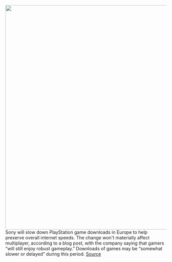 <img src='https://cdn.vox-cdn.com/thumbor/rsdZ6xl-FsdKQqPaPzsvBowkdeU=/0x0:2040x1360/1200x800/filters:focal(857x517:1183x843)/cdn.vox-cdn.com/uploads/chorus_image/image/66546587/vpavic_191127_untitled_0044_Edit.0.jpg' width='700px' /><br/>
Sony will slow down PlayStation game downloads in Europe to help preserve overall internet speeds. The change won't materially affect multiplayer, according to a blog post, with the company saying that gamers “will still enjoy robust gameplay.” Downloads of games may be “somewhat slower or delayed” during this period.
<a href='https://www.theverge.com/2020/3/24/21192370/playstation-coronavirus-download-speeds-slowed-europe-multiplayer'> Source <a/>